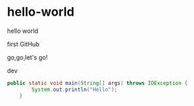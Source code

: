 # hello-world

hello world

first GitHub

go,go,let's go!

dev

```java
public static void main(String[] args) throws IOException {
		System.out.println("Hello");
	}
```
